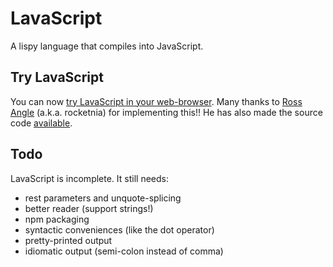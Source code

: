 # LavaScript

A lispy language that compiles into JavaScript.

## Try LavaScript

You can now [try LavaScript in your web-browser](http://rocketnia.kodingen.com/af/try-lava-script/). Many thanks to [Ross Angle](http://www.rocketnia.com/) (a.k.a. rocketnia) for implementing this!! He has also made the source code [available](https://gist.github.com/837840).

## Todo

LavaScript is incomplete. It still needs:

- rest parameters and unquote-splicing
- better reader (support strings!)
- npm packaging
- syntactic conveniences (like the dot operator)
- pretty-printed output
- idiomatic output (semi-colon instead of comma)
